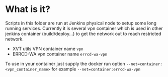 What is it?
==========

Scripts in this folder are run at Jenkins physical node to setup some long
running services. Currently it is several vpn container which is used in other
jenkins container (build/deploy...) to get the network out to reach restricted
network.

- XVT utils VPN container name `vpn`
- ERRCD-WA vpn  container name `errcd-wa-vpn`

To use in your container just supply the docker run option
`--net=container:<vpn_container_name>` for example
`--net=container:errcd-wa-vpn`
